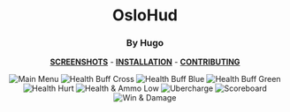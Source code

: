 <div align="center">

# OsloHud
### By Hugo

**[SCREENSHOTS](../screenshots/showcase.md)** -
**[INSTALLATION](https://github.com/Hypnootize/TF2-HUD-GitHub-Resources/blob/main/installation/windows_install.md)** -
**[CONTRIBUTING](https://github.com/Hypnootize/TF2-HUD-GitHub-Resources/blob/main/contributing/github_contributing.md)**


![Main Menu](../screenshots/01_Main_Menu.jpg)
![Health Buff Cross](../screenshots/02_Health_Buff_Cross.jpg)
![Health Buff Blue](../screenshots/03_Health_Buff_Blue.jpg)
![Health Buff Green](../screenshots/04_Health_Buff_Green.jpg)
![Health Hurt](../screenshots/05_Health_Hurt.jpg)
![Health & Ammo Low](../screenshots/06_Health_Ammo_Low.jpg)
![Ubercharge](../screenshots/07_Ubercharge.jpg)
![Scoreboard](../screenshots/08_Scoreboard.jpg)
![Win & Damage](../screenshots/09_Win.jpg)